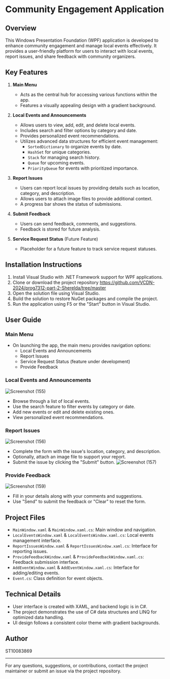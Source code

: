 # Community Engagement Application

## Overview

This Windows Presentation Foundation (WPF) application is developed to enhance community engagement and manage local events effectively. It provides a user-friendly platform for users to interact with local events, report issues, and share feedback with community organizers.

## Key Features

1. **Main Menu**
   - Acts as the central hub for accessing various functions within the app.
   - Features a visually appealing design with a gradient background.

2. **Local Events and Announcements**
   - Allows users to view, add, edit, and delete local events.
   - Includes search and filter options by category and date.
   - Provides personalized event recommendations.
   - Utilizes advanced data structures for efficient event management:
     - `SortedDictionary` to organize events by date.
     - `HashSet` for unique categories.
     - `Stack` for managing search history.
     - `Queue` for upcoming events.
     - `PriorityQueue` for events with prioritized importance.

3. **Report Issues**
   - Users can report local issues by providing details such as location, category, and description.
   - Allows users to attach image files to provide additional context.
   - A progress bar shows the status of submissions.

4. **Submit Feedback**
   - Users can send feedback, comments, and suggestions.
   - Feedback is stored for future analysis.

5. **Service Request Status** (Future Feature)
   - Placeholder for a future feature to track service request statuses.

## Installation Instructions

1. Install Visual Studio with .NET Framework support for WPF applications.
2. Clone or download the project repository https://github.com/VCDN-2024/prog7312-part-2-Sherelda/tree/master 
3. Open the solution file using Visual Studio.
4. Build the solution to restore NuGet packages and compile the project.
5. Run the application using F5 or the "Start" button in Visual Studio.

## User Guide

### Main Menu

- On launching the app, the main menu provides navigation options:
  - Local Events and Announcements
  - Report Issues
  - Service Request Status (feature under development)
  - Provide Feedback

### Local Events and Announcements

![Screenshot (155)](https://github.com/user-attachments/assets/e6c54484-c1b6-4e98-a3a3-5d3072f696fc)
- Browse through a list of local events.
- Use the search feature to filter events by category or date.
- Add new events or edit and delete existing ones.
- View personalized event recommendations.

### Report Issues

![Screenshot (156)](https://github.com/user-attachments/assets/d4d7eae2-e1cb-444f-956d-fc2a667127df)
- Complete the form with the issue's location, category, and description.
- Optionally, attach an image file to support your report.
- Submit the issue by clicking the "Submit" button.
![Screenshot (157)](https://github.com/user-attachments/assets/b4e01868-d6d9-45bb-b8f1-fccb7594f14d)


### Provide Feedback

![Screenshot (159)](https://github.com/user-attachments/assets/69cb1498-92f3-4e69-8dd2-aef110b5a8ec)
- Fill in your details along with your comments and suggestions.
- Use "Send" to submit the feedback or "Clear" to reset the form.

## Project Files

- `MainWindow.xaml` & `MainWindow.xaml.cs`: Main window and navigation.
- `LocalEventsWindow.xaml` & `LocalEventsWindow.xaml.cs`: Local events management interface.
- `ReportIssuesWindow.xaml` & `ReportIssuesWindow.xaml.cs`: Interface for reporting issues.
- `ProvideFeedbackWindow.xaml` & `ProvideFeedbackWindow.xaml.cs`: Feedback submission interface.
- `AddEventWindow.xaml` & `AddEventWindow.xaml.cs`: Interface for adding/editing events.
- `Event.cs`: Class definition for event objects.

## Technical Details

- User interface is created with XAML, and backend logic is in C#.
- The project demonstrates the use of C# data structures and LINQ for optimized data handling.
- UI design follows a consistent color theme with gradient backgrounds.

## Author

ST10083869

---

For any questions, suggestions, or contributions, contact the project maintainer or submit an issue via the project repository.

